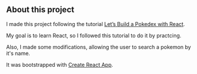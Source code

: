 ## About this project

I made this project following the tutorial [Let’s Build a Pokedex with React](https://blog.cloudboost.io/lets-build-a-pokedex-with-react-part-1-e1ba0b9387a7).

My goal is to learn React, so I followed this tutorial to do it by practcing.

Also, I made some modifications, allowing the user to search a pokemon by it's name.

It was bootstrapped with [Create React App](https://github.com/facebook/create-react-app).

